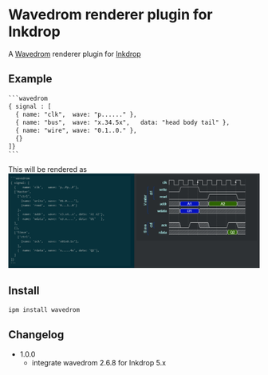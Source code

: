 # Wavedrom renderer plugin for Inkdrop

A [Wavedrom](https://wavedrom.com/) renderer plugin for [Inkdrop](https://www.inkdrop.info/)


## Example
````
```wavedrom
{ signal : [
  { name: "clk",  wave: "p......" },
  { name: "bus",  wave: "x.34.5x",   data: "head body tail" },
  { name: "wire", wave: "0.1..0." },
  {}
]}
```
````

This will be rendered as
![wavedrom example](./img/wavedrom_example.png)

## Install

```sh
ipm install wavedrom
```

## Changelog
- 1.0.0
  - integrate wavedrom 2.6.8 for Inkdrop 5.x
